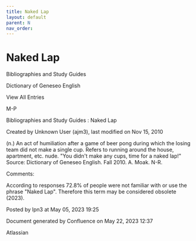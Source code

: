 ```yaml
---
title: Naked Lap
layout: default
parent: N
nav_order:
---
```


# Naked Lap

Bibliographies and Study Guides

Dictionary of Geneseo English

View All Entries

M-P

Bibliographies and Study Guides : Naked Lap

Created by  Unknown User (ajm3), last modified on Nov 15, 2010

(n.) An act of humiliation after a game of beer pong during which the losing team did not make a single cup. Refers to running around the house, apartment, etc. nude. &quot;You didn't make any cups, time for a naked lap!&quot; Source: Dictionary of Geneseo English. Fall 2010. A. Moak. N-R.

Comments:

According to responses 72.8% of people were not familiar with or use the phrase &quot;Naked Lap&quot;. Therefore this term may be considered obsolete (2023).

Posted by lpn3 at May 05, 2023 19:25

Document generated by Confluence on May 22, 2023 12:37

Atlassian
